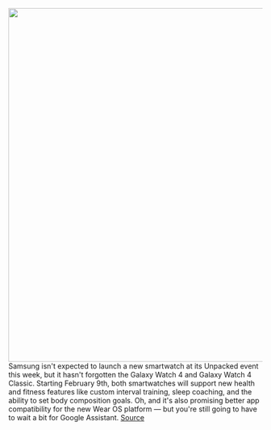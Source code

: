 <img src='https://cdn.vox-cdn.com/thumbor/xXktmTGzQv5W598jDISz2xDSmNo=/0x0:1784x1190/1200x800/filters:focal(750x453:1034x737)/cdn.vox-cdn.com/uploads/chorus_image/image/70481791/Screen_Shot_2022_02_04_at_3.10.35_PM.5.png' width='700px' /><br/>
Samsung isn't expected to launch a new smartwatch at its Unpacked event this week, but it hasn't forgotten the Galaxy Watch 4 and Galaxy Watch 4 Classic. Starting February 9th, both smartwatches will support new health and fitness features like custom interval training, sleep coaching, and the ability to set body composition goals. Oh, and it's also promising better app compatibility for the new Wear OS platform — but you're still going to have to wait a bit for Google Assistant.
<a href='https://www.theverge.com/2022/2/7/22921615/samsung-galaxy-watch-4-wear-os-google-assistant-wearables-smartwatch'> Source <a/>